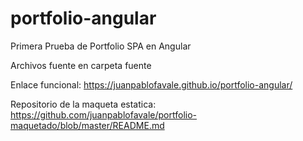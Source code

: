 # portfolio-angular

Primera Prueba de Portfolio SPA en Angular

Archivos fuente en carpeta fuente

Enlace funcional:
https://juanpablofavale.github.io/portfolio-angular/

Repositorio de la maqueta estatica:
https://github.com/juanpablofavale/portfolio-maquetado/blob/master/README.md
